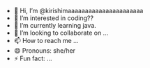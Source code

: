 - 👋 Hi, I’m @kirishimaaaaaaaaaaaaaaaaaaaaaa
- 👀 I’m interested in coding??
- 🌱 I’m currently learning java.
- 💞️ I’m looking to collaborate on ...
- 📫 How to reach me ...
- 😄 Pronouns: she/her
- ⚡ Fun fact: ...

<!---
kirishimaaaaaaaaaaaaaaaaaaaaaa/kirishimaaaaaaaaaaaaaaaaaaaaaa is a ✨ special ✨ repository because its `README.md` (this file) appears on your GitHub profile.
You can click the Preview link to take a look at your changes.
--->
